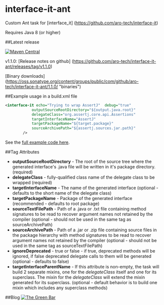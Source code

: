 # interface-it-ant
Custom Ant task for [interface_it] (https://github.com/aro-tech/interface-it)

Requires Java 8 (or higher)


##Latest release

[![Maven Central](https://maven-badges.herokuapp.com/maven-central/com.github.aro-tech/interface-it-ant/badge.svg)](http://search.maven.org/#artifactdetails|com.github.aro-tech|interface-it-ant|1.1.0|jar)

v1.1.0: [Release notes on github] (https://github.com/aro-tech/interface-it-ant/releases/tag/v1.1.0)

[Binary downloads] (https://oss.sonatype.org/content/groups/public/com/github/aro-tech/interface-it-ant/1.1.0/ "binaries")


##Example usage in a build.xml file

```xml
<interface-it echo="Trying to wrap AssertJ"  debug="true"
			outputSourceRootDirectory="${output.java.root}" 
			delegateClass="org.assertj.core.api.Assertions" 
			targetInterfaceName="AssertJ" 
			targetPackageName="${target.package}"
			sourceArchivePath="${assertj.sources.jar.path}"
		/>
```
		
See the [full example code here](https://github.com/aro-tech/interface-it-ant/blob/master/examples/build.xml "full example code").

##Tag Attributes
 * **outputSourceRootDirectory** - The root of the source tree where the generated interface's .java file will be written in it's package directory. (required)
 * **delegateClass** - fully-qualified class name of the delegate class to be wrapped (required)
 * **targetInterfaceName** - The name of the generated interface (optional - defaults to the short name of the delegate class)  
 * **targetPackageName** - Package of the generated interface (recommended - defaults to root package) 
 * **sourceTextFilePath** - Path of a .java or .txt file containing method signatures to be read to recover argument names not retained by the compiler (optional - should not be used in the same tag as sourceArchivePath)
 * **sourceArchivePath** - Path of a .jar or .zip file containing source files in the package hierarchy with method signatures to be read to recover argument names not retained by the compiler (optional - should not be used in the same tag as sourceTextFilePath)
 * **ignoreDeprecated** - true or false - if true, deprecated methods will be ignored, if false deprecated delegate calls to them will be generated (optional - defaults to false) 
 * **targetInterfaceParentName** - If this attribute is non-empty, the task will build 2 separate mixins, one for the *delegateClass* itself and one for its superclass. The mixin for the *delegateClass* will extend the mixin generated for its superclass. (optional - default behavior is to build one mixin which includes any superclass methods)
 
##Blog
[![The Green Bar](https://img.shields.io/badge/My_Blog:-The_Green_Bar-brightgreen.svg)](https://thegreenbar.wordpress.com/)
